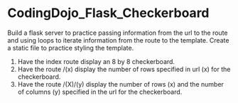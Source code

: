 # CodingDojo_Flask_Checkerboard
Build a flask server to practice passing information from the url to the route and using loops to iterate information from the route to the template. 
Create a static file to practice styling the template.

1. Have the index route display an 8 by 8 checkerboard.
2. Have the route /(x) display the number of rows specified in url (x) for the checkerboard. 
3. Have the route /(X)/(y) display the number of rows (x) and the number of columns (y) specified in the url for the checkerboard. 
